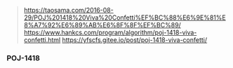 > https://taosama.com/2016-08-29/POJ%201418%20Viva%20Confetti%EF%BC%88%E6%9E%81%E8%A7%92%E6%89%AB%E6%8F%8F%EF%BC%89/
> https://www.hankcs.com/program/algorithm/poj-1418-viva-confetti.html
> https://yfscfs.gitee.io/post/poj-1418-viva-confetti/


### POJ-1418